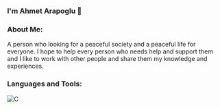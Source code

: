 ### I'm Ahmet Arapoglu 👋
### About Me:
A person who looking for a peaceful society and a peaceful life for everyone. I hope to help every person who needs help and support them and I like to work with other people and share them my knowledge and experiences.

### Languages and Tools:
![C](https://img.shields.io/badge/c-%2300599C.svg?style=for-the-badge&logo=c&logoColor=white)




